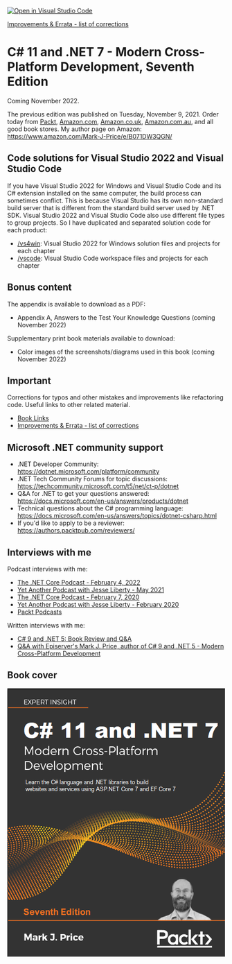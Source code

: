 [![Open in Visual Studio Code](https://open.vscode.dev/badges/open-in-vscode.svg)](https://open.vscode.dev/markjprice/cs11dotnet7)

[Improvements & Errata - list of corrections](errata.md)

# C# 11 and .NET 7 - Modern Cross-Platform Development, Seventh Edition

Coming November 2022.

The previous edition was published on Tuesday, November 9, 2021. Order today from [Packt](https://www.packtpub.com/product/c-10-and-net-6-modern-cross-platform-development-sixth-edition/9781801077361), [Amazon.com](https://www.amazon.com/10-NET-Cross-Platform-Development-websites-dp-1801077363/dp/1801077363/), [Amazon.co.uk](https://www.amazon.co.uk/10-NET-Cross-Platform-Development-websites-dp-1801077363/dp/1801077363/), [Amazon.com.au](https://www.amazon.com.au/10-NET-Cross-Platform-Development-websites-ebook/dp/B09JV37DM6/), and all good book stores. My author page on Amazon: https://www.amazon.com/Mark-J-Price/e/B071DW3QGN/ 

## Code solutions for Visual Studio 2022 and Visual Studio Code

If you have Visual Studio 2022 for Windows and Visual Studio Code and its C# extension installed on the same computer, the build process can sometimes conflict. This is because Visual Studio has its own non-standard build server that is different from the standard build server used by .NET SDK. Visual Studio 2022 and Visual Studio Code also use different file types to group projects. So I have duplicated and separated solution code for each product:

- [/vs4win](/vs4win): Visual Studio 2022 for Windows solution files and projects for each chapter
- [/vscode](/vscode): Visual Studio Code workspace files and projects for each chapter

## Bonus content
The appendix is available to download as a PDF:
- Appendix A, Answers to the Test Your Knowledge Questions (coming November 2022)

Supplementary print book materials available to download:
- Color images of the screenshots/diagrams used in this book (coming November 2022)

## Important
Corrections for typos and other mistakes and improvements like refactoring code. Useful links to other related material. 
- [Book Links](book-links.md)
- [Improvements & Errata - list of corrections](errata.md)

## Microsoft .NET community support
- .NET Developer Community: https://dotnet.microsoft.com/platform/community
- .NET Tech Community Forums for topic discussions: https://techcommunity.microsoft.com/t5/net/ct-p/dotnet
- Q&A for .NET to get your questions answered: https://docs.microsoft.com/en-us/answers/products/dotnet
- Technical questions about the C# programming language: https://docs.microsoft.com/en-us/answers/topics/dotnet-csharp.html
- If you'd like to apply to be a reviewer: https://authors.packtpub.com/reviewers/

## Interviews with me
Podcast interviews with me:
- [The .NET Core Podcast - February 4, 2022](https://dotnetcore.show/episode-91-c-sharp-10-and-dotnet-6-with-mark-j-price/)
- [Yet Another Podcast with Jesse Liberty - May 2021](http://jesseliberty.com/2021/05/16/mark-price-on-c9-and-net-6/)
- [The .NET Core Podcast - February 7, 2020](https://dotnetcore.show/episode-44-learning-net-core-with-mark-j-price/)
- [Yet Another Podcast with Jesse Liberty - February 2020](http://jesseliberty.com/2020/02/23/mark-price-c-net-core/)
- [Packt Podcasts](https://soundcloud.com/packt-podcasts/csharp-8-dotnet-core-3-the-evolution-of-the-microsoft-ecosystem)

Written interviews with me:
- [C# 9 and .NET 5: Book Review and Q&A](https://www.infoq.com/articles/book-interview-mark-price/?itm_source=infoq&itm_campaign=user_page&itm_medium=link)
- [Q&A with Episerver's Mark J. Price, author of C# 9 and .NET 5 - Modern Cross-Platform Development](https://www.episerver.com/articles/q-and-a-with-mark-price)

## Book cover
![C# 11 and .NET 7 by Packt Publishing](images/csdotnet-7e.png)
